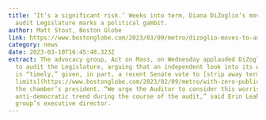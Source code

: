 ```yaml
---
title: ‘It’s a significant risk.’ Weeks into term, Diana DiZoglio’s move to
  audit Legislature marks a political gambit.
author: Matt Stout, Boston Globe
link: https://www.bostonglobe.com/2023/03/09/metro/dizoglio-moves-to-audit-legislature/?p1=BGSearch_Advanced_Results
category: news
date: 2023-03-10T16:45:48.323Z
extract: The advocacy group, Act on Mass, on Wednesday applauded DiZoglio’s move
  to audit the Legislature, arguing that an independent look into its workings
  is “timely,” given, in part, a recent Senate vote to [strip away term
  limits](https://www.bostonglobe.com/2023/02/09/metro/with-zero-public-debate-mass-senate-votes-abolish-term-limits-chamber-president/?p1=Article_Inline_Text_Link) for
  the chamber’s president. “We urge the Auditor to consider this worrisome
  anti-democratic trend during the course of the audit,” said Erin Leahy, the
  group’s executive director.
---
```

